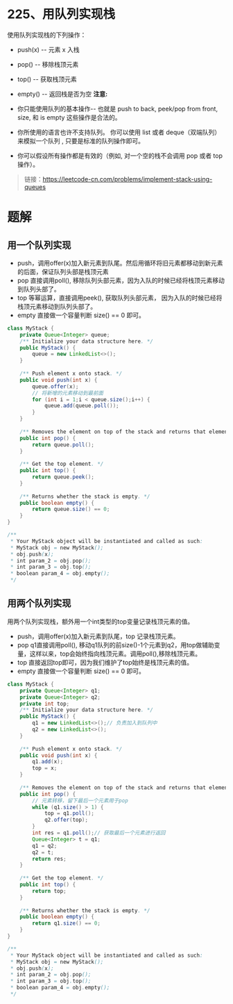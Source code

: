 # 225、用队列实现栈
使用队列实现栈的下列操作：

- push(x) -- 元素 x 入栈
- pop() -- 移除栈顶元素
- top() -- 获取栈顶元素
- empty() -- 返回栈是否为空
**注意:**

- 你只能使用队列的基本操作-- 也就是 push to back, peek/pop from front, size, 和 is empty 这些操作是合法的。
- 你所使用的语言也许不支持队列。 你可以使用 list 或者 deque（双端队列）来模拟一个队列 , 只要是标准的队列操作即可。
- 你可以假设所有操作都是有效的（例如, 对一个空的栈不会调用 pop 或者 top 操作）。

> 链接：https://leetcode-cn.com/problems/implement-stack-using-queues

# 题解
## 用一个队列实现

- push，调用offer(x)加入新元素到队尾。然后用循环将旧元素都移动到新元素的后面，保证队列头部是栈顶元素
- pop 直接调用poll(), 移除队列头部元素，因为入队的时候已经将栈顶元素移动到队列头部了。
- top 等幂运算，直接调用peek(), 获取队列头部元素， 因为入队的时候已经将栈顶元素移动到队列头部了。
- empty 直接做一个容量判断 size() == 0 即可。

```java
class MyStack {
    private Queue<Integer> queue;
    /** Initialize your data structure here. */
    public MyStack() {
        queue = new LinkedList<>();
    }
    
    /** Push element x onto stack. */
    public void push(int x) {
        queue.offer(x);
        // 将新增的元素移动到最前面
        for (int i = 1;i < queue.size();i++) {
            queue.add(queue.poll());
        }
    }
    
    /** Removes the element on top of the stack and returns that element. */
    public int pop() {
        return queue.poll();
    }
    
    /** Get the top element. */
    public int top() {
        return queue.peek();
    }
    
    /** Returns whether the stack is empty. */
    public boolean empty() {
        return queue.size() == 0;
    }
}

/**
 * Your MyStack object will be instantiated and called as such:
 * MyStack obj = new MyStack();
 * obj.push(x);
 * int param_2 = obj.pop();
 * int param_3 = obj.top();
 * boolean param_4 = obj.empty();
 */

```

## 用两个队列实现
用两个队列实现栈，额外用一个int类型的top变量记录栈顶元素的值。

- push，调用offer(x)加入新元素到队尾，top 记录栈顶元素。
- pop q1直接调用poll(), 移动q1队列的前size()-1个元素到q2，用top做辅助变量，这样以来，top会始终指向栈顶元素。调用poll(),移除栈顶元素。
- top 直接返回top即可，因为我们维护了top始终是栈顶元素的值。
- empty 直接做一个容量判断 size() == 0 即可。

```java
class MyStack {
    private Queue<Integer> q1;
    private Queue<Integer> q2;
    private int top;
    /** Initialize your data structure here. */
    public MyStack() {
        q1 = new LinkedList<>();// 负责加入到队列中
        q2 = new LinkedList<>();
    }
    
    /** Push element x onto stack. */
    public void push(int x) {
        q1.add(x);
        top = x;
    }
    
    /** Removes the element on top of the stack and returns that element. */
    public int pop() {
        // 元素转移，留下最后一个元素用于pop
        while (q1.size() > 1) {
            top = q1.poll();
            q2.offer(top);
        }
        int res = q1.poll();// 获取最后一个元素进行返回
        Queue<Integer> t = q1;
        q1 = q2;
        q2 = t;
        return res;
    }
    
    /** Get the top element. */
    public int top() {
        return top;
    }
    
    /** Returns whether the stack is empty. */
    public boolean empty() {
        return q1.size() == 0;
    }
}

/**
 * Your MyStack object will be instantiated and called as such:
 * MyStack obj = new MyStack();
 * obj.push(x);
 * int param_2 = obj.pop();
 * int param_3 = obj.top();
 * boolean param_4 = obj.empty();
 */

```